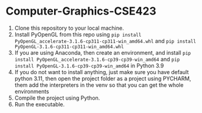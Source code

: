 # Computer-Graphics-CSE423

1. Clone this repository to your local machine.
2. Install PyOpenGL from this repo using `pip install PyOpenGL_accelerate-3.1.6-cp311-cp311-win_amd64.whl` and `pip install PyOpenGL-3.1.6-cp311-cp311-win_amd64.whl`
3. If you are using Anaconda, then create an environment, and install `pip install PyOpenGL_accelerate-3.1.6-cp39-cp39-win_amd64` and `pip install PyOpenGL-3.1.6-cp39-cp39-win_amd64` in Python 3.9
4. If you do not want to install anything, just make sure you have default python 3.11, then open the project folder as a project using PYCHARM, them add the interpreters in the venv so that you can get the whole environments
5. Compile the project using Python.
6. Run the executable.